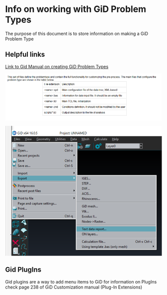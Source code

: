 # Info on working with GiD Problem Types
The purpose of this document is to store information on making a GiD Problem Type



## Helpful links
[Link to Gid Manual on creating GiD Problem Types](https://gidsimulation.atlassian.net/wiki/spaces/GCM/pages/2385543180/INTRODUCTION)

![alt text](image.png)

![alt text](image-1.png)

## Gid PlugIns
Gid plugins are a way to add menu items to GiD for information on PlugIns check page 238 of GiD Customization manual (Plug-In Extensions)